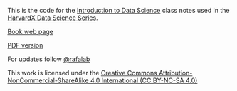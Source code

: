 This is the code for the [Introduction to Data Science](https://rafalab.github.io/dsbook/) class notes used in the
 [HarvardX Data Science Series](https://www.edx.org/professional-certificate/harvardx-data-science).

[Book web page](https://rafalab.github.io/dsbook/)

[PDF version](https://leanpub.com/datasciencebook)

For updates follow
<a class="twitter-follow-button"
  href="https://twitter.com/rafalab">
 @rafalab</a>

This work is licensed under the [Creative Commons Attribution-NonCommercial-ShareAlike 4.0 International (CC BY-NC-SA 4.0)](https://creativecommons.org/licenses/by-nc-sa/4.0)
